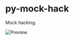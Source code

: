 # py-mock-hack
Mock hacking.

![Preview](http://i.piccy.info/i9/a2ea54de836617b63113072ac98400af/1546892352/118212/1292922/Screenshot_2019_01_07_at_21_17_30.png)
